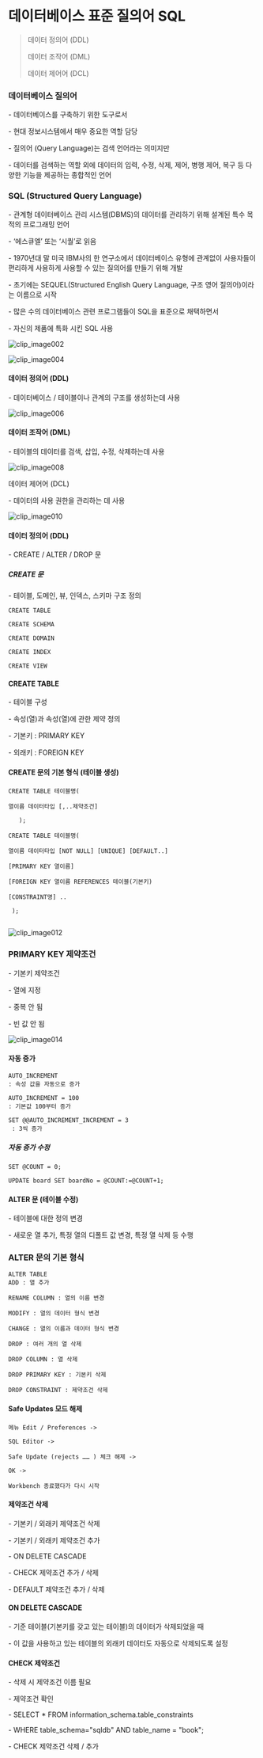 # 데이터베이스 표준 질의어 SQL

 

> 데이터 정의어 (DDL)
>
> 데이터 조작어 (DML)
>
> 데이터 제어어 (DCL)

  

### 데이터베이스 질의어

\-   데이터베이스를 구축하기 위한 도구로서

\-   현대 정보시스템에서 매우 중요한 역할 담당

\-   질의어 (Query Language)는 검색 언어라는 의미지만

\-   데이터를 검색하는 역할 외에 데이터의 입력, 수정, 삭제, 제어, 병행 제어, 복구 등 다양한 기능을 제공하는 종합적인 언어

 

### SQL (Structured Query Language)

\-   관계형 데이터베이스 관리 시스템(DBMS)의 데이터를 관리하기 위해 설계된 특수 목적의 프로그래밍 언어

\-   ‘에스큐엘’ 또는 ‘시퀄’로 읽음

\-   1970년대 말 미국 IBM사의 한 연구소에서 데이터베이스 유형에 관계없이 사용자들이 편리하게 사용하게 사용할 수 있는 질의어를 만들기 위해 개발

\-   초기에는 SEQUEL(Structured English Query Language, 구조 영어 질의어)이라는 이름으로 시작

\-   많은 수의 데이터베이스 관련 프로그램들이 SQL을 표준으로 채택하면서 

\-   자신의 제품에 특화 시킨 SQL 사용

![clip_image002](https://user-images.githubusercontent.com/101630615/173404666-b2c86890-c3ab-4480-86de-bdb46e80d350.jpg)

![clip_image004](https://user-images.githubusercontent.com/101630615/173404671-8d69c3ed-e81a-42ec-93db-d83f8560472d.jpg)

 



#### 데이터 정의어 (DDL)

\-   데이터베이스 / 테이블이나 관계의 구조를 생성하는데 사용

![clip_image006](https://user-images.githubusercontent.com/101630615/173404674-08fcd673-dde5-48cc-84ef-941a747710aa.jpg)

#### 데이터 조작어 (DML)

\-   테이블의 데이터를 검색, 삽입, 수정, 삭제하는데 사용

![clip_image008](https://user-images.githubusercontent.com/101630615/173404679-1f4c1a39-ea44-4512-a0d8-d134c68348fa.jpg)

데이터 제어어 (DCL)

\-   데이터의 사용 권한을 관리하는 데 사용

![clip_image010](https://user-images.githubusercontent.com/101630615/173404682-1138ab6d-dedf-4c05-a5ec-a8cb51ceea53.jpg)

 

 

#### 데이터 정의어 (DDL)

\-   CREATE / ALTER / DROP 문

 

##### CREATE 문

\-   테이블, 도메인, 뷰, 인덱스, 스키마 구조 정의 

```
CREATE TABLE

CREATE SCHEMA

CREATE DOMAIN

CREATE INDEX

CREATE VIEW
```



#### CREATE TABLE

\-   테이블 구성

\-   속성(열)과 속성(열)에 관한 제약 정의

\-   기본키 : PRIMARY KEY

\-   외래키 : FOREIGN KEY

 

#### CREATE 문의 기본 형식 (테이블 생성)

```
CREATE TABLE 테이블명(

열이름 데이터타입 [,..제약조건]

   );
   
CREATE TABLE 테이블명(

열이름 데이터타입 [NOT NULL] [UNIQUE] [DEFAULT..]

[PRIMARY KEY 열이름]

[FOREIGN KEY 열이름 REFERENCES 테이블(기본키)  

[CONSTRAINT명] ..

 );
   
```



![clip_image012](https://user-images.githubusercontent.com/101630615/173404686-865c3b73-09f5-42a4-af36-3d5882d0940a.jpg)

 

### PRIMARY KEY 제약조건

\-   기본키 제약조건

\-   열에 지정

\-   중복 안 됨

\-   빈 값 안 됨

![clip_image014](https://user-images.githubusercontent.com/101630615/173404689-438d90b0-1a49-4b7d-92bb-c2a2fc310c80.jpg)



#### 자동 증가

```
AUTO_INCREMENT
: 속성 값을 자동으로 증가

AUTO_INCREMENT = 100 
: 기본값 100부터 증가

SET @@AUTO_INCREMENT_INCREMENT = 3
 : 3씩 증가
```



##### 자동 증가 수정

```
SET @COUNT = 0;

UPDATE board SET boardNo = @COUNT:=@COUNT+1;
```



#### ALTER 문 (테이블 수정)

\-   테이블에 대한 정의 변경

\-   새로운 열 추가, 특정 열의 디폴트 값 변경, 특정 열 삭제 등 수행

### ALTER 문의 기본 형식

```
ALTER TABLE
ADD : 열 추가

RENAME COLUMN : 열의 이름 변경

MODIFY : 열의 데이터 형식 변경

CHANGE : 열의 이름과 데이터 형식 변경

DROP : 여러 개의 열 삭제

DROP COLUMN : 열 삭제

DROP PRIMARY KEY : 기본키 삭제

DROP CONSTRAINT : 제약조건 삭제 
```



#### Safe Updates 모드 해제

```
메뉴 Edit / Preferences ->

SQL Editor ->

Safe Update (rejects …… ) 체크 해제 ->

OK ->

Workbench 종료했다가 다시 시작
```



#### 제약조건 삭제

  \- 기본키 / 외래키 제약조건 삭제

  \- 기본키 / 외래키 제약조건 추가

  \- ON DELETE CASCADE

  \- CHECK 제약조건 추가 / 삭제

  \- DEFAULT 제약조건 추가 / 삭제 

 

#### ON DELETE CASCADE 

\-   기준 테이블(기본키를 갖고 있는 테이블)의 데이터가 삭제되었을 때

\-   이 값을 사용하고 있는 테이블의 외래키 데이터도 자동으로 삭제되도록 설정

 

#### CHECK 제약조건

\-   삭제 시 제약조건 이름 필요

\-   제약조건 확인 

\-    SELECT * FROM information_schema.table_constraints

\-    WHERE table_schema="sqldb" AND table_name = "book"; 

\-   CHECK 제약조건 삭제 / 추가
